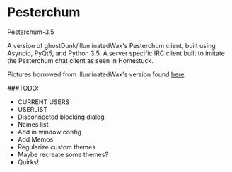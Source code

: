 # Pesterchum
Pesterchum-3.5

A version of ghostDunk/illuminatedWax's Pesterchum client, built using Asyncio, PyQt5, and Python 3.5.
A server specific IRC client built to imitate the Pesterchum chat client as seen in Homestuck.

Pictures borrowed from illuminatedWax's version found [here](https://github.com/illuminatedwax/pesterchum)



###TODO:
- CURRENT USERS
- USERLIST
- Disconnected blocking dialog
- Names list
- Add in window config
- Add Memos
- Regularize custom themes
- Maybe recreate some themes?
- Quirks!